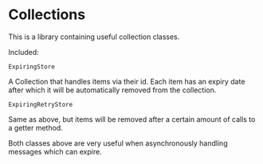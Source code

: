 # Collections

This is a library containing useful collection classes.

Included:

`ExpiringStore`

A Collection that handles items via their id. Each item has an expiry date after which it will be automatically removed
from the collection.

`ExpiringRetryStore`

Same as above, but items will be removed after a certain amount of calls to a getter method.

Both classes above are very useful when asynchronously handling messages which can expire.